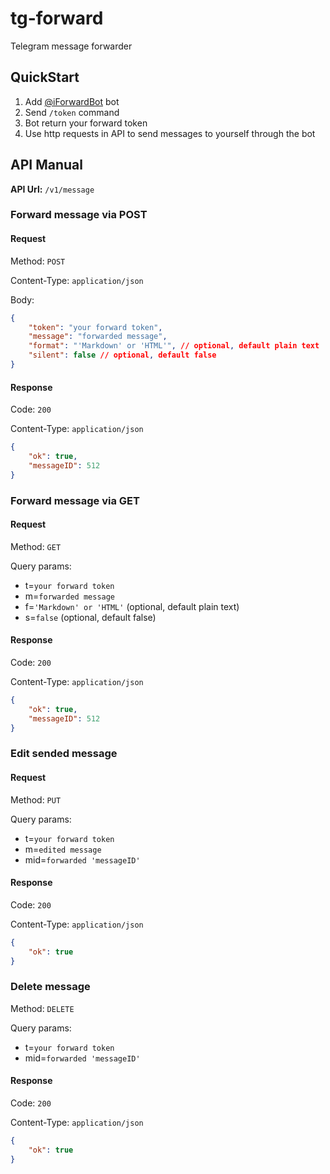 # tg-forward
Telegram message forwarder

## QuickStart

1. Add [@iForwardBot](https://t.me/iForwardBot) bot
2. Send `/token` command
3. Bot return your forward token
4. Use http requests in API to send messages to yourself through the bot

## API Manual

**API Url:** `/v1/message`

### Forward message via POST

#### Request

Method: `POST`

Content-Type: `application/json`

Body:

```JSON
{
    "token": "your forward token",
    "message": "forwarded message",
    "format": "'Markdown' or 'HTML'", // optional, default plain text
    "silent": false // optional, default false
}
```

#### Response

Code: `200`

Content-Type: `application/json`

```JSON
{
    "ok": true,
    "messageID": 512
}
```

### Forward message via GET

#### Request

Method: `GET`

Query params:

- t=`your forward token`
- m=`forwarded message`
- f=`'Markdown' or 'HTML'` (optional, default plain text)
- s=`false` (optional, default false)

#### Response

Code: `200`

Content-Type: `application/json`

```JSON
{
    "ok": true,
    "messageID": 512
}
```

### Edit sended message

#### Request

Method: `PUT`

Query params:

- t=`your forward token`
- m=`edited message`
- mid=`forwarded 'messageID'`

#### Response

Code: `200`

Content-Type: `application/json`

```JSON
{
    "ok": true
}
```

### Delete message

Method: `DELETE`

Query params:

- t=`your forward token`
- mid=`forwarded 'messageID'`

#### Response

Code: `200`

Content-Type: `application/json`

```JSON
{
    "ok": true
}
```
